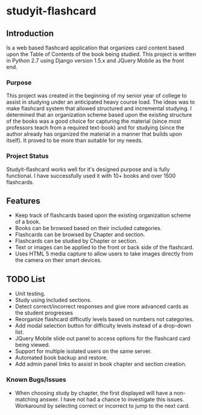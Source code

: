 studyit-flashcard
=================

<h2>Introduction</h2>
<p>Is a web based flashcard application that organizes card content based upon the Table of Contents of the book being studied.  This project is written in Python 2.7 using Django version 1.5.x and JQuery Mobile as the front end.</p>

<h3>Purpose</h3>
<p>This project was created in the beginning of my senior year of college to assist in studying under an anticipated heavy course load.  The ideas was to make flashcard system that allowed structured and incremental studying. I determined that an organization scheme based upon the existing structure of the books was a good choice for capturing the material (since most professors teach from a required text-book) and for studying (since the author already has organized the material in a manner that builds upon itself).  It proved to be more than suitable for my needs.</p>

<h3>Project Status</h3>
<p>Studyit-flashcard works well for it's designed purpose and is fully functional.  I have successfully used it with 10+ books and over 1500 flashcards.</p>

<h2>Features</h2>
<ul>
<li>Keep track of flashcards based upon the existing organization scheme of a book.</li>
<li>Books can be browsed based on their included categories.</li>
<li>Flashcards can be browsed by Chapter and section.</li>
<li>Flashcards can be studied by Chapter or section.</li>
<li>Text or images can be applied to the front or back side of the flashcard.</li>
<li>Uses HTML 5 media capture to allow users to take images directly from the camera on their smart devices.</li>
</ul>


<h2>TODO List</h2>
<ul>
<li>Unit testing.</li>
<li>Study using included sections.</li>
<li>Detect correct/incorrect responses and give more advanced cards as the student progresses</li>
<li>Reorganize flashcard difficutly levels based on numbers not categories.</li>
<li>Add modal selection button for difficulty levels instead of a drop-down list.</li>
<li>JQuery Mobile slide out panel to access options for the flashcard card being viewed.</li>
<li>Support for multiple isolated users on the same server.</li>
<li>Automated book backup and restore.</li>
<li>Add admin panel links to assist in book chapter and section creation.</li>

</ul>

<h3>Known Bugs/Issues</h3>
<ul>
<li>When choosing study by chapter, the first displayed will have a non-matching answer.  I have not had a chance to investigate this issues.  Workaround by selecting correct or incorrect to jump to the next card.</li>

</ul>


